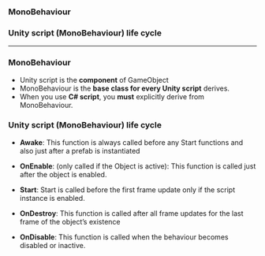 ### MonoBehaviour
### Unity script (MonoBehaviour) life cycle

------------------------------------------------------------------------------------

### MonoBehaviour

* Unity script is the **component** of GameObject
* MonoBehaviour is the **base class for every Unity script** derives.
* When you use **C# script**, you **must** explicitly derive from MonoBehaviour.

### Unity script (MonoBehaviour) life cycle

* **Awake**: This function is always called before any Start functions and also just after a prefab
 is instantiated
 
* **OnEnable**: (only called if the Object is active): This function is called just after the object is enabled.

* **Start**: Start is called before the first frame update only if the script instance is enabled.

* **OnDestroy**: This function is called after all frame updates for the last frame of the object’s existence 

* **OnDisable**: This function is called when the behaviour becomes disabled or inactive.






